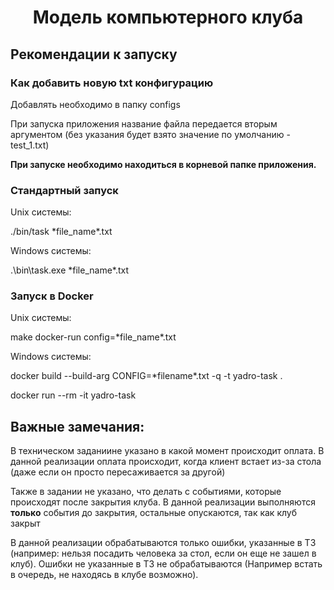<h1 align="center">Модель компьютерного клуба</h1>
<h2>Рекомендации к запуску</h2>
<h3>Как добавить новую txt конфигурацию</h3>
<p>Добавлять необходимо в папку configs</p>
<p>При запуска приложения название файла передается вторым аргументом (без указания будет взято значение по умолчанию - test_1.txt)</p>
<strong>При запуске необходимо находиться в корневой папке приложения.</strong>
<h3>Стандартный запуск</h3>
<p>Unix  системы:</p>
<p>./bin/task *file_name*.txt</p>
<p>Windows  системы:</p>
<p>.\bin\task.exe *file_name*.txt</p>
<h3>Запуск в Docker</h3>
<p>Unix  системы:</p>
<p>make docker-run config=*file_name*.txt</p>
<p>Windows  системы:</p>
<p>docker build --build-arg CONFIG=*filename*.txt -q -t yadro-task .</p>
<p>docker run --rm -it yadro-task </p>
<h2>Важные замечания:</h2>
<p>В техническом заданиине указано в какой момент происходит оплата. В данной реализации оплата происходит, когда клиент встает из-за стола (даже если он просто пересаживается за другой)</p>
<p>Также в задании не указано, что делать с событиями, которые происходят после закрытия клуба. В данной реализации выполняются <strong>только</strong> события до закрытия, остальные опускаются, так как клуб закрыт</p>
<p>В данной реализации обрабатываются только ошибки, указанные в ТЗ (например: нельзя посадить человека за стол, если он еще не зашел в клуб). Ошибки не указанные в ТЗ не обрабатываются (Например встать в очередь, не находясь в клубе возможно).</p>